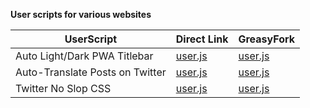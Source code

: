 **User scripts for various websites**

| UserScript | Direct Link | GreasyFork
| --- | --- | --- |
| Auto Light/Dark PWA Titlebar | [user.js](https://ruukulada.github.io/UserScripts/scripts/pwa-titlebar-light-dark-auto.user.js) | [user.js](https://greasyfork.org/en/scripts/534782-auto-light-dark-pwa-titlebar)
| Auto-Translate Posts on Twitter | [user.js](https://ruukulada.github.io/UserScripts/scripts/twitter-auto-translate.user.js) | [user.js](https://greasyfork.org/en/scripts/522784-auto-translate-posts-on-twitter)
| Twitter No Slop CSS | [user.js](https://ruukulada.github.io/UserScripts/scripts/twitter-no-slop-css.user.js) | [user.js](https://greasyfork.org/en/scripts/536556-twitter-no-slop-css)
